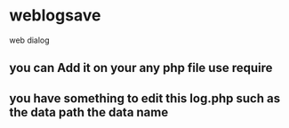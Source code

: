 # weblogsave
web dialog
## you can Add it on your any php file use require
## you have something to edit this log.php such as the data path the data name
